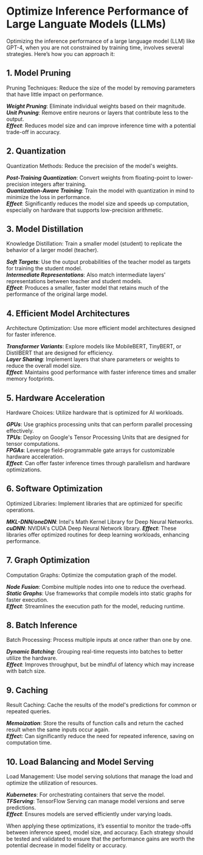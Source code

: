 
# Optimize Inference Performance of Large Languate Models (LLMs)

Optimizing the inference performance of a large language model (LLM) like GPT-4, when you are not constrained by training time, involves several strategies. Here’s how you can approach it:

## 1. Model Pruning

Pruning Techniques: Reduce the size of the model by removing parameters that have little impact on performance.<br>

<i><b>Weight Pruning</b></i>: Eliminate individual weights based on their magnitude.<br>
<i><b>Unit Pruning</b></i>: Remove entire neurons or layers that contribute less to the output.<br>
<i><b>Effect</b></i>: Reduces model size and can improve inference time with a potential trade-off in accuracy.<br>

## 2. Quantization
Quantization Methods: Reduce the precision of the model's weights.<br>

<i><b>Post-Training Quantization</b></i>: Convert weights from floating-point to lower-precision integers after training. <br>
<i><b>Quantization-Aware Training</b></i>: Train the model with quantization in mind to minimize the loss in performance. <br>
<i><b>Effect</b></i>: Significantly reduces the model size and speeds up computation, especially on hardware that supports low-precision arithmetic.<br>

## 3. Model Distillation
Knowledge Distillation: Train a smaller model (student) to replicate the behavior of a larger model (teacher).<br>

<i><b>Soft Targets</b></i>: Use the output probabilities of the teacher model as targets for training the student model.<br>
<i><b>Intermediate Representations</b></i>: Also match intermediate layers' representations between teacher and student models.<br>
<i><b>Effect</b></i>: Produces a smaller, faster model that retains much of the performance of the original large model.<br>

## 4. Efficient Model Architectures
Architecture Optimization: Use more efficient model architectures designed for faster inference.<br>

<i><b>Transformer Variants</b></i>: Explore models like MobileBERT, TinyBERT, or DistilBERT that are designed for efficiency.<br>
<i><b>Layer Sharing</b></i>: Implement layers that share parameters or weights to reduce the overall model size.<br>
<i><b>Effect</b></i>: Maintains good performance with faster inference times and smaller memory footprints.<br>

## 5. Hardware Acceleration
Hardware Choices: Utilize hardware that is optimized for AI workloads.<br>

<i><b>GPUs</b></i>: Use graphics processing units that can perform parallel processing effectively.<br>
<i><b>TPUs</b></i>: Deploy on Google's Tensor Processing Units that are designed for tensor computations.<br>
<i><b>FPGAs</b></i>: Leverage field-programmable gate arrays for customizable hardware acceleration.<br>
<i><b>Effect</b></i>: Can offer faster inference times through parallelism and hardware optimizations.<br>

## 6. Software Optimization
Optimized Libraries: Implement libraries that are optimized for specific operations.<br>

<i><b>MKL-DNN/oneDNN</b></i>: Intel's Math Kernel Library for Deep Neural Networks.<br>
<i><b>cuDNN</b></i>: NVIDIA's CUDA Deep Neural Network library.
<i><b>Effect</b></i>: These libraries offer optimized routines for deep learning workloads, enhancing performance.<br>

## 7. Graph Optimization
Computation Graphs: Optimize the computation graph of the model.<br>

<i><b>Node Fusion</b></i>: Combine multiple nodes into one to reduce the overhead.<br>
<i><b>Static Graphs</b></i>: Use frameworks that compile models into static graphs for faster execution.<br>
<i><b>Effect</b></i>: Streamlines the execution path for the model, reducing runtime.<br>

## 8. Batch Inference
Batch Processing: Process multiple inputs at once rather than one by one.<br>

<i><b>Dynamic Batching</b></i>: Grouping real-time requests into batches to better utilize the hardware.<br>
<i><b>Effect</b></i>: Improves throughput, but be mindful of latency which may increase with batch size.<br>

## 9. Caching
Result Caching: Cache the results of the model's predictions for common or repeated queries.<br>

<i><b>Memoization</b></i>: Store the results of function calls and return the cached result when the same inputs occur again.<br>
<i><b>Effec</b></i>t: Can significantly reduce the need for repeated inference, saving on computation time.<br>

## 10. Load Balancing and Model Serving
Load Management: Use model serving solutions that manage the load and optimize the utilization of resources.<br>

<i><b>Kubernetes</b></i>: For orchestrating containers that serve the model.<br>
<i><b>TFServing</b></i>: TensorFlow Serving can manage model versions and serve predictions.<br>
<i><b>Effect</b></i>: Ensures models are served efficiently under varying loads.<br>

When applying these optimizations, it’s essential to monitor the trade-offs between inference speed, model size, and accuracy. Each strategy should be tested and validated to ensure that the performance gains are worth the potential decrease in model fidelity or accuracy.<br>
